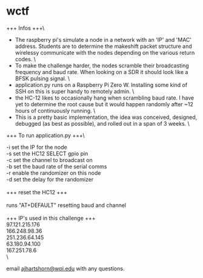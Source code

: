 # wctf

+++ Infos +++\
- The raspberry pi's simulate a node in a network with an 'IP' and 'MAC' address. Students are to determine the makeshift packet structure and wirelessy communicate with the nodes depending on the various return codes. \
- To make the challenge harder, the nodes scramble their broadcasting frequency and baud rate. When looking on a SDR it should look like a BFSK pulsing signal. \
- application.py runs on a Raspberry Pi Zero W. Installing some kind of SSH on this is super handy to remotely admin. \
- the HC-12 likes to occasionally hang when scrambling baud rate. I have yet to determine the root cause but it would happen randomly after ~12 hours of continuously running. \
- This is a pretty basic implementation, the idea was conceived, designed, debugged (as best as possible), and rolled out in a span of 3 weeks. \


+++ To run application.py +++\

-i set the IP for the node\
-s set the HC12 SELECT gpio pin\
-c set the channel to broadcast on\
-b set the baud rate of the serial comms\
-r enable the randomizer on this node\
-d set the delay for the randomizer\
\
+++ reset the HC12 +++\
\
runs "AT+DEFAULT" resetting baud and channel\
\
+++ IP's used in this challenge +++\
97.121.215.176\
166.248.98.36\
251.236.64.145\
63.180.94.100\
167.251.78.6\
\

email ajhartshorn@wpi.edu with any questions. 
